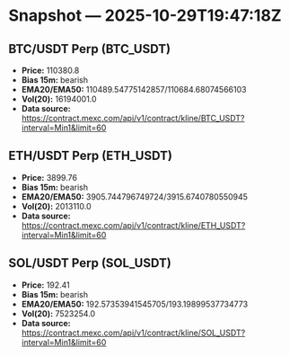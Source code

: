 # Snapshot — 2025-10-29T19:47:18Z

## BTC/USDT Perp (BTC_USDT)
- **Price:** 110380.8
- **Bias 15m:** bearish
- **EMA20/EMA50:** 110489.54775142857/110684.68074566103
- **Vol(20):** 16194001.0
- **Data source:** https://contract.mexc.com/api/v1/contract/kline/BTC_USDT?interval=Min1&limit=60

## ETH/USDT Perp (ETH_USDT)
- **Price:** 3899.76
- **Bias 15m:** bearish
- **EMA20/EMA50:** 3905.744796749724/3915.6740780550945
- **Vol(20):** 2013110.0
- **Data source:** https://contract.mexc.com/api/v1/contract/kline/ETH_USDT?interval=Min1&limit=60

## SOL/USDT Perp (SOL_USDT)
- **Price:** 192.41
- **Bias 15m:** bearish
- **EMA20/EMA50:** 192.57353941545705/193.19899537734773
- **Vol(20):** 7523254.0
- **Data source:** https://contract.mexc.com/api/v1/contract/kline/SOL_USDT?interval=Min1&limit=60
